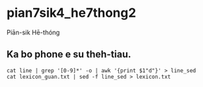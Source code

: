 # pian7sik4_he7thong2
Piān-sik Hē-thóng

## Ka bo phone e su theh-tiau.
```
cat line | grep '[0-9]*' -o | awk '{print $1"d"}' > line_sed
cat lexicon_guan.txt | sed -f line_sed > lexicon.txt
```
